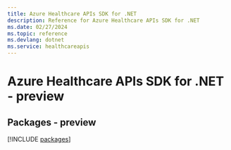 ```yaml
---
title: Azure Healthcare APIs SDK for .NET
description: Reference for Azure Healthcare APIs SDK for .NET
ms.date: 02/27/2024
ms.topic: reference
ms.devlang: dotnet
ms.service: healthcareapis
---
```

# Azure Healthcare APIs SDK for .NET - preview
## Packages - preview
[!INCLUDE [packages](healthcare-apis-index.md)]